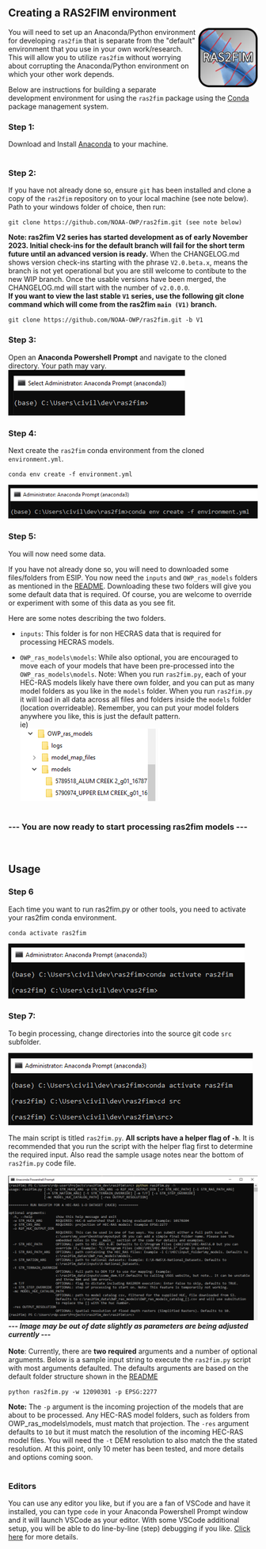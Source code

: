 ## Creating a RAS2FIM environment

<img src="https://github.com/NOAA-OWP/ras2fim/blob/dev/doc/ras2fim_logo_20211018.png" align="right"
     alt="ras2fim logo" width="120" height="120">
     
You will need to set up an Anaconda/Python environment for developing `ras2fim` that is separate from the "default" environment that you use in your own work/research.  This will allow you to utilize `ras2fim` without worrying about corrupting the Anaconda/Python environment on which your other work depends.

Below are instructions for building a separate development environment for using the `ras2fim` package using the [Conda](http://conda.pydata.org/docs/index.html) package management system.

### Step 1:
Download and Install [Anaconda](https://www.anaconda.com/products/individual) to your machine.<br>
<br>

### Step 2:
If you have not already done so, ensure `git` has been installed and clone a copy of the `ras2fim` repository on to your local machine (see note below). Path to your windows folder of choice, then run:<br>
```
git clone https://github.com/NOAA-OWP/ras2fim.git (see note below)
```
**Note: ras2fim V2 series has started development as of early November 2023. Initial check-ins for the default branch will fail for the short term future until an advanced version is ready.** When the CHANGELOG.md shows version check-ins starting with the phrase `V2.0.beta.x`, means the branch is not yet operational but you are still welcome to contibute to the new WIP branch. Once the usable versions have been merged, the CHANGELOG.md will start with the number of `v2.0.0.0`.
<br>
**If you want to view the last stable `V1` series, use the following git clone command which will come from the ras2fim `main (V1)` branch.**
```
git clone https://github.com/NOAA-OWP/ras2fim.git -b V1
```

### Step 3:
Open an **Anaconda Powershell Prompt** and navigate to the cloned directory.  Your path may vary.<br>
![](https://github.com/NOAA-OWP/ras2fim/blob/dev/doc/conda_prompt.png)

### Step 4:
Next create the `ras2fim` conda environment from the cloned `environment.yml`.<br>
```
conda env create -f environment.yml
```
![](https://github.com/NOAA-OWP/ras2fim/blob/dev/doc/conda_create_env.png)

### Step 5:
You will now need some data.

If you have not already done so, you will need to downloaded some files/folders from ESIP. You now need the `inputs` and `OWP_ras_models` folders as mentioned in the [README](../README.md). Downloading these two folders will give you some default data that is required. Of course, you are welcome to override or experiment with some of this data as you see fit.
<br>

Here are some notes describing the two folders.

- `inputs`:  This folder is for non HECRAS data that is required for processing HECRAS models. 
  
- `OWP_ras_models\models`: While also optional, you are encouraged to move each of your models that have been pre-processed into the `OWP_ras_models\models`. Note: When you run `ras2fim.py`, each of your HEC-RAS models likely have there own folder, and you can put as many model folders as you like in the `models` folder. When you run `ras2fim.py` it will load in all data across all files and folders inside the `models` folder (location overrideable). Remember, you can put your model folders anywhere you like, this is just the default pattern.<br>
ie)<br>
![ras2fim default models folder structure image](https://github.com/NOAA-OWP/ras2fim/blob/dev/doc/default_models_folder_structure.png)
<br><br>

### --- You are now ready to start processing ras2fim models ---
<br>

## Usage

### Step 6
Each time you want to run ras2fim.py or other tools, you need to activate your ras2fim conda environment.
```
conda activate ras2fim
```
![](https://github.com/NOAA-OWP/ras2fim/blob/dev/doc/conda_activate.png)

### Step 7:

To begin processing, change directories into the source git code `src` subfolder.<br>

![](https://github.com/NOAA-OWP/ras2fim/blob/dev/doc/conda_src.png)


The main script is titled `ras2fim.py`.  **All scripts have a helper flag of `-h`**.  It is recommended that you run the script with the helper flag first to determine the required input. Also read the sample usage notes near the bottom of `ras2fim.py` code file.<br><br>
![](https://github.com/NOAA-OWP/ras2fim/blob/dev/doc/conda_python_run.png)
<br>
***--- Image may be out of date slightly as parameters are being adjusted currently ---***
<br><br>
**Note**: Currently, there are **two required** arguments and a number of optional arguments. Below is a sample input string to execute the `ras2fim.py` script with most arguments defaulted. The defaults arguments are based on the default folder structure shown in the [README](../README.md)
```
python ras2fim.py -w 12090301 -p EPSG:2277 
```

**Note:** The `-p` argument is the incoming projection of the models that are about to be processed. Any HEC-RAS model folders, such as folders from OWP_ras_models\models, must match that projection. The `-res` argument defaults to `10` but it must match the resolution of the incoming HEC-RAS model files. You will need the `-t` DEM resolution to also match the the stated resolution.  At this point, only 10 meter has been tested, and more details and options coming soon.
<br><br>

### Editors

You can use any editor you like, but if you are a fan of VSCode and have it installed, you can type `code` in your Anaconda Powershell Prompt window and it will launch VSCode as your editor. With some VSCode additional setup, you will be able to do line-by-line (step) debugging if you like.  [Click here](https://code.visualstudio.com/docs/python/debugging) for more details.

<br>
<br>
